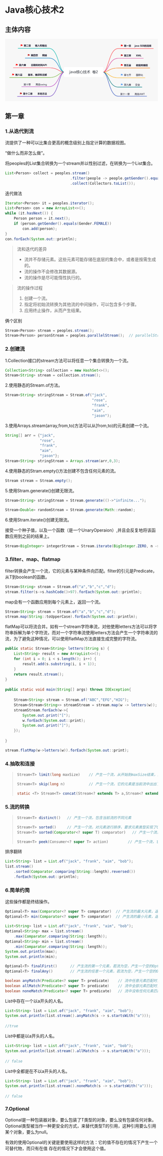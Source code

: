 # Java核心技术2

## 主体内容

![](..\java\img\目录结构2.png)

## 第一章

### 1.从迭代到流

流提供了一种可以比集合更高的概念级别上指定计算的数据视图。

“做什么而非怎么做”。

将peoples的List集合转换为一个stream并以性别过滤，在转换为一个List集合。

```java
List<Person> collect = peoples.stream()
    						  .filter(people -> people.getGender().equals(Gender.FEMALE))
                              .collect(Collectors.toList());
```

迭代做法

```java
Iterator<Person> it = peoples.iterator();
List<Person> con = new ArrayList<>();
while (it.hasNext()) {
    Person person = it.next();
    if (person.getGender().equals(Gender.FEMALE))
        con.add(person);
}
con.forEach(System.out::println);
```

> 流和迭代的差异
>
> * 流并不存储元素。这些元素可能存储在底层的集合中，或者是按需生成的。
> * 流的操作不会修改其数据源。
> * 流的操作是尽可能惰性执行的。

> 流的操作过程
>
> 1. 创建一个流。
> 2. 指定将初始流转换为其他流的中间操作，可以包含多个步骤。
> 3. 应用终止操作，从而产生结果。

俩个区别

```java
Stream<Person> stream = peoples.stream();
Stream<Person> personStream = peoples.parallelStream();  // parallelStream可以让流库以并行的方式执行过滤和计算
```

### 2.创建流

1.Collection接口的stream方法可以将任意一个集合转换为一个流。

```java
Collection<String> collection = new HashSet<>();
Stream<String> stream = collection.stream();
```

2.使用静态的Stream.of方法。

```java
Stream<String> stringStream = Stream.of("jack",
                                        "rose",
                                        "frank",
                                        "aim",
                                        "jason");
```

3.使用Arrays.stream(array,from,to)方法可以从[from,to)的元素创建一个流。

```java
String[] arr = {"jack",
                "rose",
                "frank",
                "aim",
                "jason"};
Stream<String> stringStream = Arrays.stream(arr,0,3);
```

4.使用静态的Stram.empty()方法创建不包含任何元素的流。

```java
Stream stream = Stream.empty();
```

5.使用Stram.generate()创建无限流。

```java
Stream<String> stringStream = Stream.generate(()->"infinite...");
```

```java
Stream<Double> randomStream = Stream.generate(Math::random);
```

6.使用Stram.iterate()创建无限流。

接受一个种子值，以及一个函数（是一个UnaryOperaion<T>）,并且会反复地将该函数应用到之前的结果上。

```java
Stream<BigInteger> integerStream = Stream.iterate(BigInteger.ZERO, n -> n.add(BigInteger.TEN));
```

### 3.filter、map、flatmap

filter转换会产生一个流，它的元素与某种条件向匹配。filter的引元是Predicate<T>，从T到boolean的函数。

```java
Stream<String> stream = Stream.of("a","b","c","d");
stream.filter(s->s.hashCode()>97).forEach(System.out::println);
```

map会有一个函数应用到每个元素上，返回一个流。

```java
Stream<String> stream = Stream.of("a","b","c","d");
stream.map(String::toUpperCase).forEach(System.out::println);
```

flatMap可以将流合并。如有一个stream字符串流，对他使用letters方法可以将字符串拆解为单个字符流，而对一个字符串流使用letters方法会产生一个字符串流的流，为了避免这种情况，可以使用flatMap方法直接生成完整的字符流。

```java
public static Stream<String> letters(String s) {
    List<String> result = new ArrayList<>();
    for (int i = 0; i < s.length(); i++) {
        result.add(s.substring(i, i + 1));
    }
    return result.stream();
}

public static void main(String[] args) throws IOException{
    
    Stream<String> stream = Stream.of("ABC","EFG","HIG");
    Stream<Stream<String>> streamStream = stream.map(w -> letters(w));
    streamStream.forEach(w->{
        System.out.print("[");
        w.forEach(System.out::print);
        System.out.print("]");
    });
    
}
```

```java
stream.flatMap(w->letters(w)).forEach(System.out::print);
```

### 4.抽取和连接

>```java
>Stream<T> limit(long maxSize)    // 产生一个流，从开始到maxSize结束，如果maxSize大于流内元素的长度，则返回全部元素组成的流
>```
>
>```java
>Stream<T> skip(long n)           // 产生一个流，它的元素是当前流中出出了前n个元素之外的所有元素
>```
>
>```java
>static <T> Stream<T> concat(Stream<? extends T> a,Stream<? extends T> b)  // 产生一个流，它的元素是a的元素后跟b的元素 
>```

### 5.流的转换

>```java
>Stream<T> distinct()   // 产生一个流，包含当前流的不同元素
>```
>
>```java
>Stream<T> sorted()     // 产生一个流，对元素进行排序，要求元素类型实现了Comparable接口
>Stream<T> sorted(Comparator<? super T) comparator)   // 产生一个流，按比较器的方式排序
>```
>
>```java
>Stream<T> peek(Consumer<? super T> action)         // 产生一个流，它与当前流中的元素相同，在获取其中每个元素时，会将其传递给action
>```

排序翻转

```java
List<String> list = List.of("jack", "frank", "aim", "bob");
list.stream()
    .sorted(Comparator.comparing(String::length).reversed())
    .forEach(System.out::println);
```

### 6.简单约简

这些操作都是终结操作。

```java
Optional<T> max(Comparator<? super T> comparator)  // 产生流的最大元素，返回Optional包装随想对象，若流为空，产生一个空的Optional对象
Optional<T> min(Comparator<? super T> comparator)  // 产生流的最小元素，返回Optional包装随想对象，若流为空，产生一个空的Optional对象
```

```java
List<String> list = List.of("jack", "frank", "aim", "bob");
Optional<String> max = list.stream()
    .max(Comparator.comparing(String::length));
Optional<String> min = list.stream()
    .min(Comparator.comparing(String::length));
System.out.println(max);
System.out.println(min);
```

```java
Optional<T> finalFirst()      // 产生流的第一个元素，若流为空，产生一个空的Optional对象
Optional<T> finalAny()        // 产生流的任意一个元素，若流为空，产生一个空的Optional对象
```

```java
boolean anyMatch(Predicate<? super T> predicate)    // 流中任意元素匹配时，返回true
boolean allMatch(Predicate<? super T> predicate)    // 流中全部元素匹配时，返回true
boolean noneMatch(Predicate<? super T> predicate)   // 流中没有任何元素匹配时，返回true
```

List中存在一个以a开头的人名。

```java
List<String> list = List.of("jack", "frank", "aim", "bob");
System.out.println(list.stream().anyMatch(s -> s.startsWith("a")));

//true
```

List中都是以a开头的人名。

```java
List<String> list = List.of("jack", "frank", "aim", "bob");
System.out.println(list.stream().allMatch(s -> s.startsWith("a")));

// false
```

List中全都是在不以a开头的人名。

```java
List<String> list = List.of("jack", "frank", "aim", "bob");
System.out.println(list.stream().noneMatch(s -> s.startsWith("a")));

// false
```

### 7.Optional

Optional是一种包装器对象，要么包装了T类型的对象，要么没有包装任何对象。Optional<T>类型被当作一种更安全的方式，来替代类型T的引用，这种引用要么引用某个对象，要么为null。

有效的使用Optional的关键是要使用这样的方法：它的值不存在的情况下产生一个可替代物，而只有在值 存在的情况下才会使用这个值。



